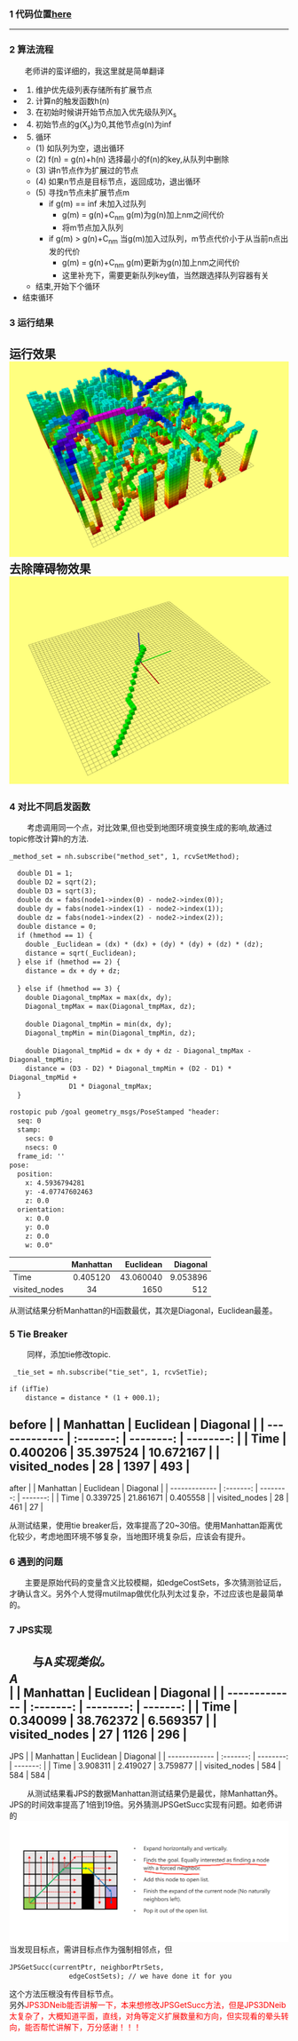 ### 1 代码位置[here](grid_path_searcher)
---
### 2 算法流程
&emsp;&emsp;老师讲的蛮详细的，我这里就是简单翻译
* 1. 维护优先级列表存储所有扩展节点
* 2. 计算n的触发函数h(n)
* 3. 在初始时候讲开始节点加入优先级队列X<sub>s</sub>
* 4. 初始节点的g(X<sub>s</sub>)为0,其他节点g(n)为inf
* 5. 循环
  * (1) 如队列为空，退出循环
  * (2) f(n) = g(n)+h(n) 选择最小的f(n)的key,从队列中删除
  * (3) 讲n节点作为扩展过的节点
  * (4) 如果n节点是目标节点，返回成功，退出循环
  * (5) 寻找n节点未扩展节点m
    * if g(m) == inf 未加入过队列
       * g(m) = g(n)+C<sub>nm</sub> g(m)为g(n)加上nm之间代价
       * 将m节点加入队列
    * if g(m) > g(n)+C<sub>nm</sub> 当g(m)加入过队列，m节点代价小于从当前n点出发的代价
       * g(m) = g(n)+C<sub>nm</sub> g(m)更新为g(n)加上nm之间代价
       * 这里补充下，需要更新队列key值，当然跟选择队列容器有关
  * 结束,开始下个循环
* 结束循环

### 3 运行结果
运行效果  
![alt 运行效果](img/01.png)  
去除障碍物效果  
![alt 去除障碍物效果](img/02.png)
---
### 4 对比不同启发函数
&emsp;&emsp; 考虑调用同一个点，对比效果,但也受到地图环境变换生成的影响,故通过topic修改计算h的方法.
```
_method_set = nh.subscribe("method_set", 1, rcvSetMethod);
```
```
  double D1 = 1;
  double D2 = sqrt(2);
  double D3 = sqrt(3);
  double dx = fabs(node1->index(0) - node2->index(0));
  double dy = fabs(node1->index(1) - node2->index(1));
  double dz = fabs(node1->index(2) - node2->index(2));
  double distance = 0;
  if (hmethod == 1) {
    double _Euclidean = (dx) * (dx) + (dy) * (dy) + (dz) * (dz);
    distance = sqrt(_Euclidean);
  } else if (hmethod == 2) {
    distance = dx + dy + dz;

  } else if (hmethod == 3) {
    double Diagonal_tmpMax = max(dx, dy);
    Diagonal_tmpMax = max(Diagonal_tmpMax, dz);

    double Diagonal_tmpMin = min(dx, dy);
    Diagonal_tmpMin = min(Diagonal_tmpMin, dz);

    double Diagonal_tmpMid = dx + dy + dz - Diagonal_tmpMax - Diagonal_tmpMin;
    distance = (D3 - D2) * Diagonal_tmpMin + (D2 - D1) * Diagonal_tmpMid +
               D1 * Diagonal_tmpMax;
  }
```
```
rostopic pub /goal geometry_msgs/PoseStamped "header:
  seq: 0
  stamp:
    secs: 0
    nsecs: 0
  frame_id: ''
pose:
  position:
    x: 4.5936794281
    y: -4.07747602463
    z: 0.0
  orientation:
    x: 0.0
    y: 0.0
    z: 0.0
    w: 0.0"
```
|               | Manhattan | Euclidean | Diagonal |
| ------------- | :-------: | --------: | -------: |
| Time          | 0.405120  | 43.060040 | 9.053896 |
| visited_nodes |    34     |      1650 |      512 |

从测试结果分析Manhattan的H函数最优，其次是Diagonal，Euclidean最差。
### 5 Tie Breaker
&emsp;&emsp; 同样，添加tie修改topic.
```
 _tie_set = nh.subscribe("tie_set", 1, rcvSetTie);
```
```
if (ifTie)
    distance = distance * (1 + 000.1);
```
before
|               | Manhattan | Euclidean |  Diagonal |
| ------------- | :-------: | --------: | --------: |
| Time          | 0.400206  | 35.397524 | 10.672167 |
| visited_nodes |    28     |      1397 |       493 |
---
after
|               | Manhattan | Euclidean | Diagonal |
| ------------- | :-------: | --------: | -------: |
| Time          | 0.339725  | 21.861671 | 0.405558 |
| visited_nodes |    28     |       461 |       27 |

从测试结果，使用tie breaker后，效率提高了20~30倍。使用Manhattan距离优化较少，考虑地图环境不够复杂，当地图环境复杂后，应该会有提升。
### 6 遇到的问题
&emsp;&emsp;主要是原始代码的变量含义比较模糊，如edgeCostSets，多次猜测验证后，才确认含义。另外个人觉得mutilmap做优化队列太过复杂，不过应该也是最简单的。
### 7 JPS实现
&emsp;&emsp;与A<sup>*</sup>实现类似。  
A<sup>*</sup>  
|               | Manhattan | Euclidean | Diagonal |
| ------------- | :-------: | --------: | -------: |
| Time          | 0.340099  | 38.762372 | 6.569357 |
| visited_nodes |    27     |      1126 |      296 |
---
JPS
|               | Manhattan | Euclidean | Diagonal |
| ------------- | :-------: | --------: | -------: |
| Time          | 3.908311  |  2.419027 | 3.759877 |
| visited_nodes |    584    |       584 |      584 |

&emsp;&emsp; 从测试结果看JPS的数据Manhattan测试结果仍是最优，除Manhattan外。JPS的时间效率提高了1倍到19倍。另外猜测JPSGetSucc实现有问题。如老师讲的
![alt ](img/03.png)
当发现目标点，需讲目标点作为强制相邻点，但
```
JPSGetSucc(currentPtr, neighborPtrSets,
               edgeCostSets); // we have done it for you
```
这个方法压根没有传目标节点。  
另外<font color=#FF000 >JPS3DNeib能否讲解一下，本来想修改JPSGetSucc方法，但是JPS3DNeib太复杂了，大概知道平面，直线，对角等定义扩展数量和方向，但实现看的晕头转向，能否帮忙讲解下，万分感谢！！！</font>